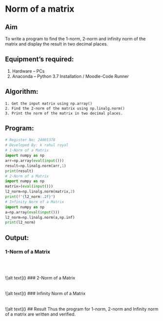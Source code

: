 # Norm of a matrix
## Aim
To write a program to find the 1-norm, 2-norm and infinity norm of the matrix and display the result in two decimal places.
## Equipment’s required:
1.	Hardware – PCs
2.	Anaconda – Python 3.7 Installation / Moodle-Code Runner
## Algorithm:
	1. Get the input matrix using np.array()   
    2. Find the 2-norm of the matrix using np.linalg.norm()
	3. Print the norm of the matrix in two decimal places.
## Program:
```Python
# Register No: 24001378
# Developed By: k rahul royal
# 1-Norm of a Matrix
import numpy as np 
arr=np.array(eval(input()))
result=np.linalg.norm(arr,1)
print(result)
# 2-Norm of a Matrix
import numpy as np
matrix=(eval(input()))
l2_norm=np.linalg.norm(matrix,2)
print(f"{l2_norm:.2f}")
# Infinity Norm of a Matrix
import numpy as np
a=np.array(eval(input()))
l2_norm=np.linalg.norm(a,np.inf)
print(l2_norm)
```
## Output:
### 1-Norm of a Matrix
<br>
<br>
<br>
![alt text](<Screenshot 2024-12-26 184044.png>)
### 2-Norm of a Matrix
<br>
<br>
<br>
![alt text](<Screenshot 2024-12-26 184113.png>)
### Infinity Norm of a Matrix
<br>
<br>
<br>
![alt text](<Screenshot 2024-12-26 184135.png>)
## Result
Thus the program for 1-norm, 2-norm and Infinity norm of a matrix are written and verified.
